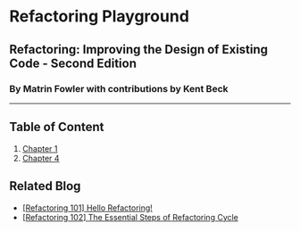 # Refactoring Playground
## Refactoring: Improving the Design of Existing Code - Second Edition
### By Matrin Fowler with contributions by Kent Beck
___
## Table of Content
1. [Chapter 1](https://github.com/weisurya/refactoring-playground/tree/master/ch1)
1. [Chapter 4](https://github.com/weisurya/refactoring-playground/tree/master/ch4)

## Related Blog
- [[Refactoring 101] Hello Refactoring!](https://medium.com/@wei.surya/refactoring-101-hello-refactoring-833bcc258fa1)
- [[Refactoring 102] The Essential Steps of Refactoring Cycle](https://medium.com/p/6cfc0fdd949c)